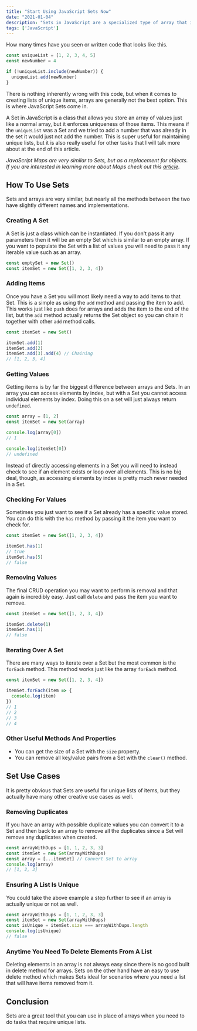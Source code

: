 ```yaml
---
title: "Start Using JavaScript Sets Now"
date: "2021-01-04"
description: "Sets in JavaScript are a specialized type of array that is perfect for unique lists."
tags: ['JavaScript']
---
```


How many times have you seen or written code that looks like this.
```js
const uniqueList = [1, 2, 3, 4, 5]
const newNumber = 4

if (!uniqueList.include(newNumber)) {
  uniqueList.add(newNumber)
}
```
There is nothing inherently wrong with this code, but when it comes to creating lists of unique items, arrays are generally not the best option. This is where JavaScript Sets come in.

A Set in JavaScript is a class that allows you store an array of values just like a normal array, but it enforces uniqueness of those items. This means if the `uniqueList` was a Set and we tried to add a number that was already in the set it would just not add the number. This is super useful for maintaining unique lists, but it is also really useful for other tasks that I will talk more about at the end of this article.

*JavaScript Maps are very similar to Sets, but as a replacement for objects. If you are interested in learning more about Maps check out this [article](/2020-12/javascript-maps).*

## How To Use Sets

Sets and arrays are very similar, but nearly all the methods between the two have slightly different names and implementations.

### Creating A Set

A Set is just a class which can be instantiated. If you don't pass it any parameters then it will be an empty Set which is similar to an empty array. If you want to populate the Set with a list of values you will need to pass it any iterable value such as an array.
```js
const emptySet = new Set()
const itemSet = new Set([1, 2, 3, 4])
```

### Adding Items

Once you have a Set you will most likely need a way to add items to that Set. This is a simple as using the `add` method and passing the item to add. This works just like `push` does for arrays and adds the item to the end of the list, but the `add` method actually returns the Set object so you can chain it together with other `add` method calls.
```js
const itemSet = new Set()

itemSet.add(1)
itemSet.add(2)
itemSet.add(3).add(4) // Chaining
// [1, 2, 3, 4]
```

### Getting Values

Getting items is by far the biggest difference between arrays and Sets. In an array you can access elements by index, but with a Set you cannot access individual elements by index. Doing this on a set will just always return `undefined`.
```js
const array = [1, 2]
const itemSet = new Set(array)

console.log(array[0])
// 1

console.log(itemSet[0])
// undefined
```
Instead of directly accessing elements in a Set you will need to instead check to see if an element exists or loop over all elements. This is no big deal, though, as accessing elements by index is pretty much never needed in a Set.

### Checking For Values

Sometimes you just want to see if a Set already has a specific value stored. You can do this with the `has` method by passing it the item you want to check for.
```js
const itemSet = new Set([1, 2, 3, 4])

itemSet.has(1)
// true
itemSet.has(5)
// false
```

### Removing Values

The final CRUD operation you may want to perform is removal and that again is incredibly easy. Just call `delete` and pass the item you want to remove.
```js
const itemSet = new Set([1, 2, 3, 4])

itemSet.delete(1)
itemSet.has(1)
// false
```

### Iterating Over A Set

There are many ways to iterate over a Set but the most common is the `forEach` method. This method works just like the array `forEach` method.
```js
const itemSet = new Set([1, 2, 3, 4])

itemSet.forEach(item => {
  console.log(item)
})
// 1
// 2
// 3
// 4
```

### Other Useful Methods And Properties

* You can get the size of a Set with the `size` property.
* You can remove all key/value pairs from a Set with the `clear()` method.

## Set Use Cases

It is pretty obvious that Sets are useful for unique lists of items, but they actually have many other creative use cases as well.

### Removing Duplicates

If you have an array with possible duplicate values you can convert it to a Set and then back to an array to remove all the duplicates since a Set will remove any duplicates when created.
```js
const arrayWithDups = [1, 1, 2, 3, 3]
const itemSet = new Set(arrayWithDups)
const array = [...itemSet] // Convert Set to array
console.log(array)
// [1, 2, 3]
```

### Ensuring A List Is Unique

You could take the above example a step further to see if an array is actually unique or not as well.
```js
const arrayWithDups = [1, 1, 2, 3, 3]
const itemSet = new Set(arrayWithDups)
const isUnique = itemSet.size === arrayWithDups.length
console.log(isUnique)
// false
```

### Anytime You Need To Delete Elements From A List

Deleting elements in an array is not always easy since there is no good built in delete method for arrays. Sets on the other hand have an easy to use delete method which makes Sets ideal for scenarios where you need a list that will have items removed from it. 

## Conclusion

Sets are a great tool that you can use in place of arrays when you need to do tasks that require unique lists.